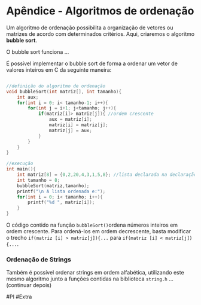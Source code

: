 # Apêndice - Algoritmos de ordenação


Um algoritmo de ordenação possibilita a organização de vetores ou matrizes de acordo com determinados critérios. Aqui, criaremos o algoritmo **bubble sort**.

O bubble sort funciona ...

É possível implementar o bubble sort de forma a ordenar um vetor de valores inteiros em C da seguinte maneira:

```c

//definição do algoritmo de ordenação 
void bubbleSort(int matriz[], int tamanho){
	int aux;
	for(int i = 0; i< tamanho-1; i++){
		for(int j = i+1; j<tamanho; j++){
			if(matriz[i]> matriz[j]){ //ordem crescente
				aux = matriz[i];
				matriz[i] = matriz[j];
				matriz[j] = aux; 
			}
		}
	}
}

//execução
int main(){
	int matriz[8] = {0,2,20,4,3,1,5,8}; //lista declarada na declaração da propria variavel
	int tamanho = 8;
	bubbleSort(matriz,tamanho);
	printf("\n A lista ordenada e:");
	for(int i = 0; i< tamanho; i++){
		printf("%d ", matriz[i]);
	}
}
```

O código contido na função `bubbleSort()`ordena números inteiros em ordem crescente. Para ordená-los em ordem decrescente, basta modificar o trecho `if(matriz [i] > matriz[j]){...` para `if(matriz [i] < matriz[j]){...`.

### Ordenação de Strings

Também é possível ordenar strings em ordem alfabética, utilizando este mesmo algoritmo junto a funções contidas na biblioteca `string.h` ... (continuar depois)

#PI 
#Extra